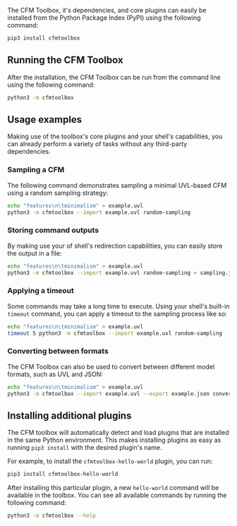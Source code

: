 The CFM Toolbox, it's dependencies, and core plugins can easily be installed from the Python Package Index (PyPI) using the following command:

```bash
pip3 install cfmtoolbox
```

## Running the CFM Toolbox

After the installation, the CFM Toolbox can be run from the command line using the following command:

```bash
python3 -m cfmtoolbox
```

## Usage examples

Making use of the toolbox's core plugins and your shell's capabilities, you can already perform a variety of tasks without any third-party dependencies.

### Sampling a CFM

The following command demonstrates sampling a minimal UVL-based CFM using a random sampling strategy:

```bash
echo "features\n\tminimalism" > example.uvl
python3 -m cfmtoolbox --import example.uvl random-sampling
```

### Storing command outputs

By making use your of shell's redirection capabilities, you can easily store the output in a file:

```bash
echo "features\n\tminimalism" > example.uvl
python3 -m cfmtoolbox --import example.uvl random-sampling > sampling.json
```

### Applying a timeout

Some commands may take a long time to execute.
Using your shell's built-in `timeout` command, you can apply a timeout to the sampling process like so:

```bash
echo "features\n\tminimalism" > example.uvl
timeout 5 python3 -m cfmtoolbox --import example.uvl random-sampling
```

### Converting between formats

The CFM Toolbox can also be used to convert between different model formats, such as UVL and JSON:

```bash
echo "features\n\tminimalism" > example.uvl
python3 -m cfmtoolbox --import example.uvl --export example.json convert
```

## Installing additional plugins

The CFM toolbox will automatically detect and load plugins that are installed in the same Python environment.
This makes installing plugins as easy as running `pip3 install` with the desired plugin's name.

For example, to install the `cfmtoolbox-hello-world` plugin, you can run:

```bash
pip3 install cfmtoolbox-hello-world
```

After installing this particular plugin, a new `hello-world` command will be available in the toolbox.
You can see all available commands by running the following command:

```bash
python3 -m cfmtoolbox --help
```
